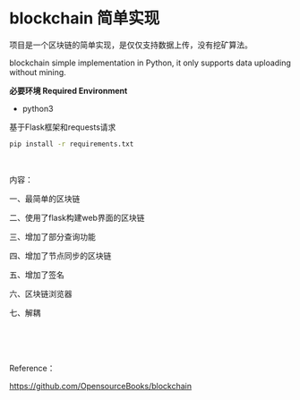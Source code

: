 # blockchain 简单实现

项目是一个区块链的简单实现，是仅仅支持数据上传，没有挖矿算法。

blockchain simple implementation in Python, it only supports data uploading without mining.




**必要环境 Required Environment**

- python3

基于Flask框架和requests请求

```cmd
pip install -r requirements.txt
```

<br>


内容：

一、最简单的区块链

二、使用了flask构建web界面的区块链

三、增加了部分查询功能

四、增加了节点同步的区块链

五、增加了签名

六、区块链浏览器

七、解耦


<br><br><br>

Reference：

https://github.com/OpensourceBooks/blockchain
